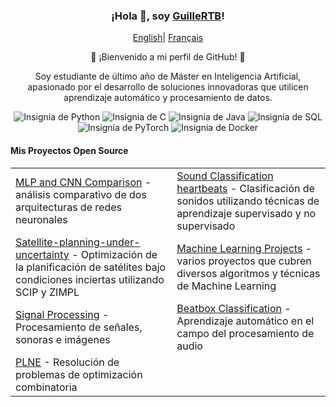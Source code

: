 <div align="center">
    <h3>¡Hola 👋, soy <a href="https://github.com/GuilleRTB">GuilleRTB</a>!</h3>
        <a href="https://github.com/GuilleRTB/GuilleRTB/blob/main/README.md"><span>English</span></a>|
        <a href="https://github.com/GuilleRTB/GuilleRTB/blob/main/README_FR.md"><span>Français</span></a>
    </p>
    <p>🌟 ¡Bienvenido a mi perfil de GitHub! 🌟
    </p>
    <p>Soy estudiante de último año de Máster en Inteligencia Artificial, apasionado por el desarrollo de soluciones innovadoras que utilicen aprendizaje automático y procesamiento de datos.</p>
    <!-- Añadir los badges -->
    <p align="center">
        <img src="https://img.shields.io/badge/Python-3776AB?style=for-the-badge&logo=python&logoColor=white" alt="Insignia de Python"/>
        <img src="https://img.shields.io/badge/C-00599C?style=for-the-badge&logo=c&logoColor=white" alt="Insignia de C"/>
        <img src="https://img.shields.io/badge/Java-007396?style=for-the-badge&logo=java&logoColor=white" alt="Insignia de Java"/>
        <img src="https://img.shields.io/badge/SQL-4479A1?style=for-the-badge&logo=postgresql&logoColor=white" alt="Insignia de SQL"/>
        <img src="https://img.shields.io/badge/PyTorch-EE4C2C?style=for-the-badge&logo=pytorch&logoColor=white" alt="Insignia de PyTorch"/>
        <img src="https://img.shields.io/badge/Docker-2496ED?style=for-the-badge&logo=docker&logoColor=white" alt="Insignia de Docker"/>
    </p>
    <h4 align="left">Mis Proyectos Open Source</h4>
    <table align="center">
        <tr>
            <td><a href="https://github.com/GuilleRTB/Computer-vision-Comparison-of-MLP-and-CNN">MLP and CNN Comparison</a> - análisis comparativo de dos arquitecturas de redes neuronales</td>
            <td><a href="https://github.com/GuilleRTB/Classification-de-son-Apprentissage-Automatique">Sound Classification heartbeats</a> - Clasificación de sonidos utilizando técnicas de aprendizaje supervisado y no supervisado</td>
        </tr>
        <tr>
            <td><a href="https://github.com/paul-sabatier-research-projects/Satellite-planning-under-uncertainty">Satellite-planning-under-uncertainty</a> - Optimización de la planificación de satélites bajo condiciones inciertas utilizando SCIP y ZIMPL</td>
            <td><a href="https://github.com/GuilleRTB/Machine-Learning">Machine Learning Projects</a> - varios proyectos que cubren diversos algoritmos y técnicas de Machine Learning</td>
        </tr>
        <tr>
            <td><a href="https://github.com/GuilleRTB/Traitement-Signal-Son-et-Image">Signal Processing</a> - Procesamiento de señales, sonoras e imágenes</td>
        <td><a href="https://github.com/GuilleRTB/Sound-Classification-Beatbox">Beatbox Classification</a> - Aprendizaje automático en el campo del procesamiento de audio</td>
        </tr>
        <tr>
            <td><a href="https://github.com/GuilleRTB/PLNE">PLNE</a> - Resolución de problemas de optimización combinatoria</td>
        </tr>
    </table>
</div>
